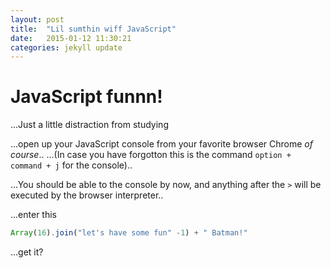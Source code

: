 ```yaml
---
layout: post
title:  "Lil sumthin wiff JavaScript"
date:   2015-01-12 11:30:21
categories: jekyll update
---
```


# JavaScript funnn!

...Just a little distraction from studying

...open up your JavaScript console from your favorite browser Chrome *of course*..
...(In case you have forgotton this is the command `option + command + j` for the
  console)..

...You should be able to the console by now, and anything after the `>` will be
  executed by the browser interpreter..

...enter this

  ```javascript
  Array(16).join("let's have some fun" -1) + " Batman!"
  ```

...get it?
